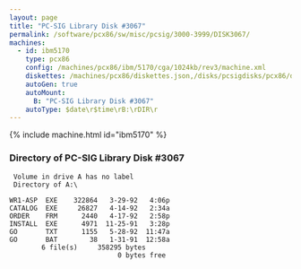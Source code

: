 ```yaml
---
layout: page
title: "PC-SIG Library Disk #3067"
permalink: /software/pcx86/sw/misc/pcsig/3000-3999/DISK3067/
machines:
  - id: ibm5170
    type: pcx86
    config: /machines/pcx86/ibm/5170/cga/1024kb/rev3/machine.xml
    diskettes: /machines/pcx86/diskettes.json,/disks/pcsigdisks/pcx86/diskettes.json
    autoGen: true
    autoMount:
      B: "PC-SIG Library Disk #3067"
    autoType: $date\r$time\rB:\rDIR\r
---
```


{% include machine.html id="ibm5170" %}

### Directory of PC-SIG Library Disk #3067

     Volume in drive A has no label
     Directory of A:\

    WR1-ASP  EXE    322864   3-29-92   4:06p
    CATALOG  EXE     26827   4-14-92   2:34a
    ORDER    FRM      2440   4-17-92   2:58p
    INSTALL  EXE      4971  11-25-91   3:28p
    GO       TXT      1155   5-28-92  11:47a
    GO       BAT        38   1-31-91  12:58a
            6 file(s)     358295 bytes
                               0 bytes free
